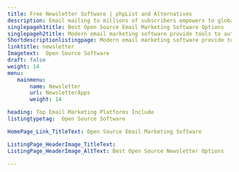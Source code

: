 ```yaml
---
title: Free Newsletter Software | phpList and Alternatives
description: Email mailing to millions of subscribers empowers to globally spread company news in a personalized way. Bounce stats features help to measure reach out.
singlepageh1title: Best Open Source Email Marketing Software Options
singlepageh2title: Modern email marketing software provide tools to automate mailing lists and schedule newsletter. Improve success rate with builtin analytics tools.
Shortdescriptionlistingpage: Modern email marketing software provide tools to automate mailing lists and schedule newsletter. Improve success rate with builtin analytics tools.
linktitle: newsletter
Imagetext:  Open Source Software 
draft: false
weight: 14
menu:
   mainmenu: 
       name: Newsletter
       url: NewsletterApps
       weight: 14

heading: Top Email Marketing Platforms Include
listingtypetag:  Open Source Software 

HomePage_Link_TitleText: Open Source Email Marketing Software

ListingPage_HeaderImage_TitleText:
ListingPage_HeaderImage_AltText: Best Open Source Newsletter Options

---
```


